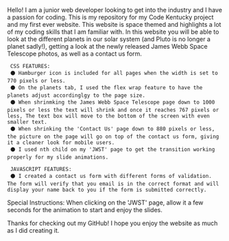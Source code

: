 Hello! I am a junior web developer looking to get into the industry and I have a passion for coding. This is my repository for my Code Kentucky project and my first ever website. This website is space themed and highlights a lot of my coding skills that I am familiar with. In this website you will be able to look at the different planets in our solar system (and Pluto is no longer a planet sadly!), getting a look at the newly released James Webb Space Telescope photos, as well as a contact us form.

     CSS FEATURES:
     ⚫ Hamburger icon is included for all pages when the width is set to 770 pixels or less.
     ⚫ On the planets tab, I used the flex wrap feature to have the planets adjust accordinglgy to the page size.
     ⚫ When shrinmking the James Webb Space Telescope page down to 1000 pixels or less the text will shrink and once it reaches 767 pixels or less, The text box will move to the bottom of the screen with even smaller text.
     ⚫ When shrinking the 'Contact Us' page down to 880 pixels or less, the picture on the page will go on top of the contact us form, giving it a cleaner look for mobile users.
     ⚫ I used nth child on my 'JWST' page to get the transition working properly for my slide animations.

     JAVASCRIPT FEATURES:
     ⚫ I created a contact us form with different forms of validation. The form will verify that you email is in the correct format and will display your name back to you if the form is submitted correctly.

Special Instructions: When clicking on the 'JWST' page, allow it a few seconds for the animation to start and enjoy the slides.

Thanks for checking out my GitHub! I hope you enjoy the website as much as I did creating it.



